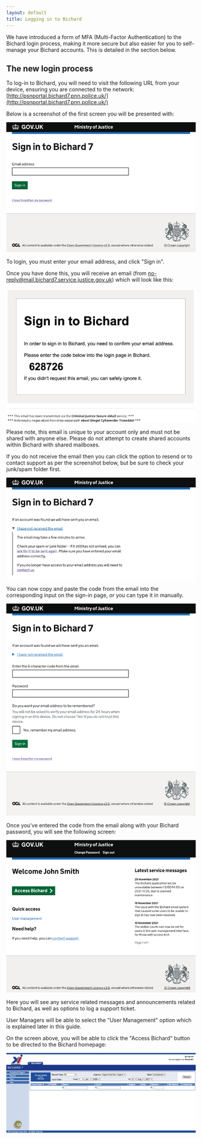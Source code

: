 ```yaml
---
layout: default
title: Logging in to Bichard
---
```


We have introduced a form of MFA (Multi-Factor Authentication) to the Bichard login process, making it more secure but also easier for you to self-manage your Bichard accounts. This is detailed in the section below.

## The new login process
To log-in to Bichard, you will need to visit the following URL from your device, ensuring you are connected to the network:
[http://psnportal.bichard7.pnn.police.uk/](http://psnportal.bichard7.pnn.police.uk/)

Below is a screenshot of the first screen you will be presented with:

![Login page](image1.png)

To login, you must enter your email address, and click "Sign in".

Once you have done this, you will receive an email (from no-reply@mail.bichard7.service.justice.gov.uk) which will look like this:

![Verification email](image2.png)

Please note, this email is unique to your account only and must not be shared with anyone else. Please do not attempt to create shared accounts within Bichard with shared mailboxes.

If you do not receive the email then you can click the option to resend or to contact support as per the screenshot below, but be sure to check your junk/spam folder first.

![Sent email page](image3.png)

You can now copy and paste the code from the email into the corresponding input on the sign-in page, or you can type it in manually.

![Sign in page](image4.png)

Once you've entered the code from the email along with your Bichard password, you will see the following screen:

![Home page](image5.png)

Here you will see any service related messages and announcements related to Bichard, as well as options to log a support ticket.

User Managers will be able to select the "User Management" option which is explained later in this guide.

On the screen above, you will be able to click the "Access Bichard" button to be directed to the Bichard homepage:

![Bichard home](image6.png)

